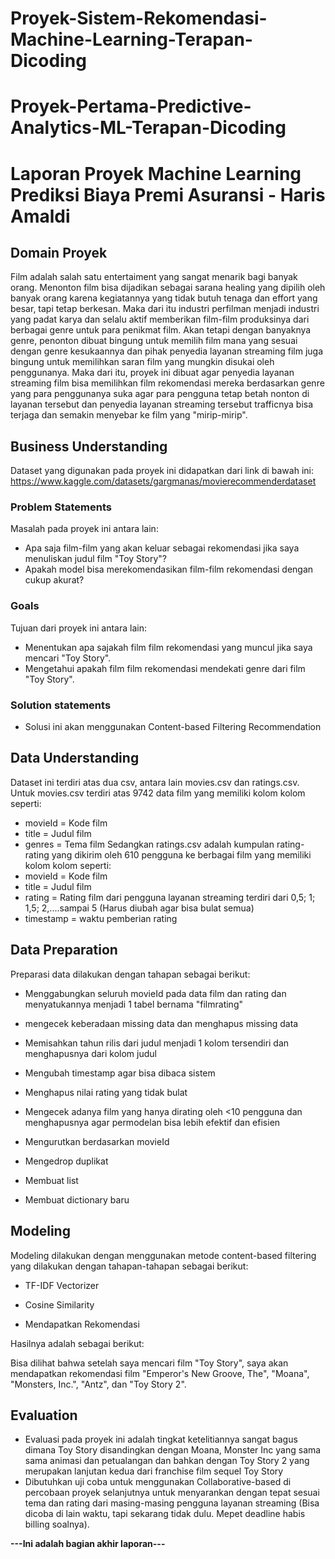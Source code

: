# Proyek-Sistem-Rekomendasi-Machine-Learning-Terapan-Dicoding
# Proyek-Pertama-Predictive-Analytics-ML-Terapan-Dicoding
# Laporan Proyek Machine Learning Prediksi Biaya Premi Asuransi - Haris Amaldi

## Domain Proyek

Film adalah salah satu entertaiment yang sangat menarik bagi banyak orang. Menonton film bisa dijadikan sebagai sarana healing yang dipilih oleh banyak orang karena kegiatannya yang tidak butuh tenaga dan effort yang besar, tapi tetap berkesan. Maka dari itu industri perfilman menjadi industri yang padat karya dan selalu aktif memberikan film-film produksinya dari berbagai genre untuk para penikmat film.
Akan tetapi dengan banyaknya genre, penonton dibuat bingung untuk memilih film mana yang sesuai dengan genre kesukaannya dan pihak penyedia layanan streaming film juga bingung untuk memilihkan saran film yang mungkin disukai oleh penggunanya.
Maka dari itu, proyek ini dibuat agar penyedia layanan streaming film bisa memilihkan film rekomendasi mereka berdasarkan genre yang para penggunanya suka agar para pengguna tetap betah nonton di layanan tersebut dan penyedia layanan streaming tersebut trafficnya bisa terjaga dan semakin menyebar ke film yang "mirip-mirip".


## Business Understanding
Dataset yang digunakan pada proyek ini didapatkan dari link di bawah ini:
https://www.kaggle.com/datasets/gargmanas/movierecommenderdataset

### Problem Statements

Masalah pada proyek ini antara lain:
- Apa saja film-film yang akan keluar sebagai rekomendasi jika saya menuliskan judul film "Toy Story"?
- Apakah model bisa merekomendasikan film-film rekomendasi dengan cukup akurat?


### Goals

Tujuan dari proyek ini antara lain:
- Menentukan apa sajakah film film rekomendasi yang muncul jika saya mencari "Toy Story".
- Mengetahui apakah film film rekomendasi mendekati genre dari film "Toy Story".

### Solution statements
- Solusi ini akan menggunakan Content-based Filtering Recommendation


## Data Understanding
Dataset ini terdiri atas dua csv, antara lain movies.csv dan ratings.csv. Untuk movies.csv terdiri atas 9742 data film yang memiliki kolom kolom seperti:
- movieId = Kode film
- title = Judul film
- genres = Tema film
Sedangkan ratings.csv adalah kumpulan rating-rating yang dikirim oleh 610 pengguna ke berbagai film yang memiliki kolom kolom seperti:
- movieId = Kode film
- title = Judul film
- rating = Rating film dari pengguna layanan streaming terdiri dari 0,5; 1; 1,5; 2,....sampai 5 (Harus diubah agar bisa bulat semua)
- timestamp = waktu pemberian rating
## Data Preparation
Preparasi data dilakukan dengan tahapan sebagai berikut:
- Menggabungkan seluruh movieId pada data film dan rating dan menyatukannya menjadi 1 tabel bernama "filmrating"

- mengecek keberadaan missing data dan menghapus missing data

- Memisahkan tahun rilis dari judul menjadi 1 kolom tersendiri dan menghapusnya dari kolom judul

- Mengubah timestamp agar bisa dibaca sistem

- Menghapus nilai rating yang tidak bulat

- Mengecek adanya film yang hanya dirating oleh <10 pengguna dan menghapusnya agar permodelan bisa lebih efektif dan efisien

- Mengurutkan berdasarkan movieId

- Mengedrop duplikat

- Membuat list

- Membuat dictionary baru

## Modeling
Modeling dilakukan dengan menggunakan metode content-based filtering yang dilakukan dengan tahapan-tahapan sebagai berikut:
- TF-IDF Vectorizer

- Cosine Similarity

- Mendapatkan Rekomendasi

Hasilnya adalah sebagai berikut:

Bisa dilihat bahwa setelah saya mencari film "Toy Story", saya akan mendapatkan rekomendasi film "Emperor's New Groove, The", "Moana", "Monsters, Inc.", "Antz", dan "Toy Story 2".
## Evaluation
- Evaluasi pada proyek ini adalah tingkat ketelitiannya sangat bagus dimana Toy Story disandingkan dengan Moana, Monster Inc yang sama sama animasi dan petualangan dan bahkan dengan Toy Story 2 yang merupakan lanjutan kedua dari franchise film sequel Toy Story
- Dibutuhkan uji coba untuk menggunakan Collaborative-based di percobaan proyek selanjutnya untuk menyarankan dengan tepat sesuai tema dan rating dari masing-masing pengguna layanan streaming (Bisa dicoba di lain waktu, tapi sekarang tidak dulu. Mepet deadline habis billing soalnya).

**---Ini adalah bagian akhir laporan---**

